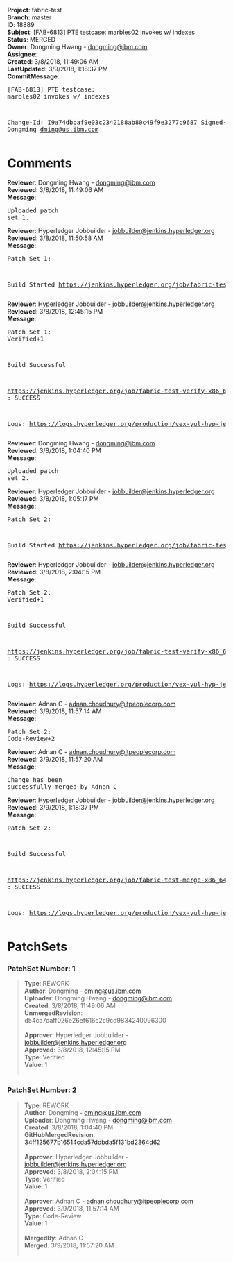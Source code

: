 <strong>Project</strong>: fabric-test<br><strong>Branch</strong>: master<br><strong>ID</strong>: 18889<br><strong>Subject</strong>: [FAB-6813] PTE testcase: marbles02 invokes w/ indexes<br><strong>Status</strong>: MERGED<br><strong>Owner</strong>: Dongming Hwang - dongming@ibm.com<br><strong>Assignee</strong>:<br><strong>Created</strong>: 3/8/2018, 11:49:06 AM<br><strong>LastUpdated</strong>: 3/9/2018, 1:18:37 PM<br><strong>CommitMessage</strong>:<br><pre>[FAB-6813] PTE testcase: marbles02 invokes w/ indexes

Change-Id: I9a74dbbaf9e03c2342188ab80c49f9e3277c9687
Signed-off-by: Dongming <dming@us.ibm.com>
</pre><h1>Comments</h1><strong>Reviewer</strong>: Dongming Hwang - dongming@ibm.com<br><strong>Reviewed</strong>: 3/8/2018, 11:49:06 AM<br><strong>Message</strong>: <pre>Uploaded patch set 1.</pre><strong>Reviewer</strong>: Hyperledger Jobbuilder - jobbuilder@jenkins.hyperledger.org<br><strong>Reviewed</strong>: 3/8/2018, 11:50:58 AM<br><strong>Message</strong>: <pre>Patch Set 1:

Build Started https://jenkins.hyperledger.org/job/fabric-test-verify-x86_64/966/</pre><strong>Reviewer</strong>: Hyperledger Jobbuilder - jobbuilder@jenkins.hyperledger.org<br><strong>Reviewed</strong>: 3/8/2018, 12:45:15 PM<br><strong>Message</strong>: <pre>Patch Set 1: Verified+1

Build Successful 

https://jenkins.hyperledger.org/job/fabric-test-verify-x86_64/966/ : SUCCESS

Logs: https://logs.hyperledger.org/production/vex-yul-hyp-jenkins-3/fabric-test-verify-x86_64/966</pre><strong>Reviewer</strong>: Dongming Hwang - dongming@ibm.com<br><strong>Reviewed</strong>: 3/8/2018, 1:04:40 PM<br><strong>Message</strong>: <pre>Uploaded patch set 2.</pre><strong>Reviewer</strong>: Hyperledger Jobbuilder - jobbuilder@jenkins.hyperledger.org<br><strong>Reviewed</strong>: 3/8/2018, 1:05:17 PM<br><strong>Message</strong>: <pre>Patch Set 2:

Build Started https://jenkins.hyperledger.org/job/fabric-test-verify-x86_64/967/</pre><strong>Reviewer</strong>: Hyperledger Jobbuilder - jobbuilder@jenkins.hyperledger.org<br><strong>Reviewed</strong>: 3/8/2018, 2:04:15 PM<br><strong>Message</strong>: <pre>Patch Set 2: Verified+1

Build Successful 

https://jenkins.hyperledger.org/job/fabric-test-verify-x86_64/967/ : SUCCESS

Logs: https://logs.hyperledger.org/production/vex-yul-hyp-jenkins-3/fabric-test-verify-x86_64/967</pre><strong>Reviewer</strong>: Adnan C - adnan.choudhury@itpeoplecorp.com<br><strong>Reviewed</strong>: 3/9/2018, 11:57:14 AM<br><strong>Message</strong>: <pre>Patch Set 2: Code-Review+2</pre><strong>Reviewer</strong>: Adnan C - adnan.choudhury@itpeoplecorp.com<br><strong>Reviewed</strong>: 3/9/2018, 11:57:20 AM<br><strong>Message</strong>: <pre>Change has been successfully merged by Adnan C</pre><strong>Reviewer</strong>: Hyperledger Jobbuilder - jobbuilder@jenkins.hyperledger.org<br><strong>Reviewed</strong>: 3/9/2018, 1:18:37 PM<br><strong>Message</strong>: <pre>Patch Set 2:

Build Successful 

https://jenkins.hyperledger.org/job/fabric-test-merge-x86_64/213/ : SUCCESS

Logs: https://logs.hyperledger.org/production/vex-yul-hyp-jenkins-3/fabric-test-merge-x86_64/213</pre><h1>PatchSets</h1><h3>PatchSet Number: 1</h3><blockquote><strong>Type</strong>: REWORK<br><strong>Author</strong>: Dongming - dming@us.ibm.com<br><strong>Uploader</strong>: Dongming Hwang - dongming@ibm.com<br><strong>Created</strong>: 3/8/2018, 11:49:06 AM<br><strong>UnmergedRevision</strong>: d54ca7daff026e26ef616c2c9cd9834240096300<br><br><strong>Approver</strong>: Hyperledger Jobbuilder - jobbuilder@jenkins.hyperledger.org<br><strong>Approved</strong>: 3/8/2018, 12:45:15 PM<br><strong>Type</strong>: Verified<br><strong>Value</strong>: 1<br><br></blockquote><h3>PatchSet Number: 2</h3><blockquote><strong>Type</strong>: REWORK<br><strong>Author</strong>: Dongming - dming@us.ibm.com<br><strong>Uploader</strong>: Dongming Hwang - dongming@ibm.com<br><strong>Created</strong>: 3/8/2018, 1:04:40 PM<br><strong>GitHubMergedRevision</strong>: [34ff125677b16514cda57ddbda5f131bd2364d62](https://github.com/hyperledger/fabric-test/commit/34ff125677b16514cda57ddbda5f131bd2364d62)<br><br><strong>Approver</strong>: Hyperledger Jobbuilder - jobbuilder@jenkins.hyperledger.org<br><strong>Approved</strong>: 3/8/2018, 2:04:15 PM<br><strong>Type</strong>: Verified<br><strong>Value</strong>: 1<br><br><strong>Approver</strong>: Adnan C - adnan.choudhury@itpeoplecorp.com<br><strong>Approved</strong>: 3/9/2018, 11:57:14 AM<br><strong>Type</strong>: Code-Review<br><strong>Value</strong>: 1<br><br><strong>MergedBy</strong>: Adnan C<br><strong>Merged</strong>: 3/9/2018, 11:57:20 AM<br><br></blockquote>